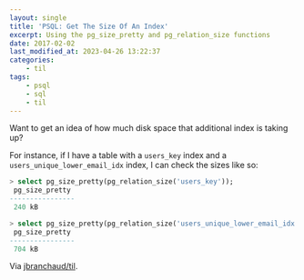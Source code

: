 ```yaml
---
layout: single
title: 'PSQL: Get The Size Of An Index'
excerpt: Using the pg_size_pretty and pg_relation_size functions
date: 2017-02-02
last_modified_at: 2023-04-26 13:22:37
categories:
    - til
tags:
    - psql
    - sql
    - til
---
```


Want to get an idea of how much disk space that additional index is taking
up?

For instance, if I have a table with a `users_key` index and a
`users_unique_lower_email_idx` index, I can check the sizes like so:

```sql
> select pg_size_pretty(pg_relation_size('users_key'));
 pg_size_pretty
----------------
 240 kB

> select pg_size_pretty(pg_relation_size('users_unique_lower_email_idx'));
 pg_size_pretty
----------------
 704 kB
```

Via [jbranchaud/til](https://github.com/jbranchaud/til).
